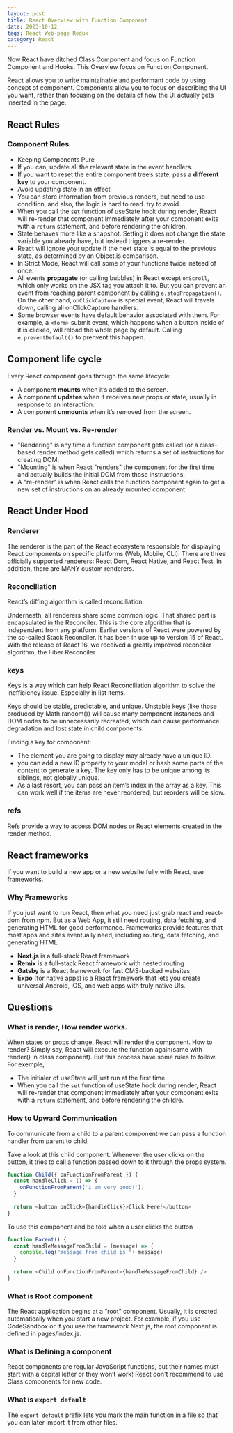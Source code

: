 ```yaml
---
layout: post
title: React Overview with Function Component
date: 2023-10-12
tags: React Web-page Redux
category: React
---
```


Now React have ditched Class Component and focus on Function Component and Hooks. 
This Overview focus on Function Component. 

React allows you to write maintainable and performant code by using concept of component. Components allow you to focus on describing the UI you want, rather than focusing on the details of how the UI actually gets inserted in the page.

## React Rules

### Component Rules

- Keeping Components Pure
- If you can, update all the relevant state in the event handlers.
- If you want to reset the entire component tree’s state, pass a **different key** to your component.
- Avoid updating state in an effect
- You can store information from previous renders, but need to use condition, and also, the logic is hard to read. try to avoid.
- When you call the `set` function of useState hook during render, React will re-render that component immediately after your component exits with a `return` statement, and before rendering the children. 
- State behaves more like a snapshot. Setting it does not change the state variable you already have, but instead triggers a re-render.
- React will ignore your update if the next state is equal to the previous state, as determined by an Object.is comparison. 
- In Strict Mode, React will call some of your functions twice instead of once.
- All events **propagate** (or calling bubbles) in React except `onScroll`, which only works on the JSX tag you attach it to. But you can prevent an event from reaching parent component by calling `e.stopPropagation()`. On the other hand, `onClickCapture` is special event, React will travels down, calling all onClickCapture handlers.
- Some browser events have default behavior associated with them. For example, a `<form>` submit event, which happens when a button inside of it is clicked, will reload the whole page by default. Calling `e.preventDefault()` to prenvent this happen.

## Component life cycle
Every React component goes through the same lifecycle:

- A component **mounts** when it’s added to the screen.
- A component **updates** when it receives new props or state, usually in response to an interaction.
- A component **unmounts** when it’s removed from the screen.

### Render vs. Mount vs. Re-render

- "Rendering" is any time a function component gets called (or a class-based render method gets called) which returns a set of instructions for creating DOM.
- "Mounting" is when React "renders" the component for the first time and actually builds the initial DOM from those instructions.
- A "re-render" is when React calls the function component again to get a new set of instructions on an already mounted component.

## React Under Hood

### Renderer
The renderer is the part of the React ecosystem responsible for displaying React components on specific platforms (Web, Mobile, CLI).
There are three officially supported renderers: React Dom, React Native, and React Test.
In addition, there are MANY custom renderers. 

### Reconciliation
React’s diffing algorithm is called reconciliation.

Underneath, all renderers share some common logic. That shared part is encapsulated in the Reconciler. This is the core algorithm that is independent from any platform.
Earlier versions of React were powered by the so-called Stack Reconciler. It has been in use up to version 15 of React. With the release of React 16, we received a greatly improved reconciler algorithm, the Fiber Reconciler.

### keys
Keys is a way which can help React Reconciliation algorithm to solve the inefficiency issue. Especially in list items.

Keys should be stable, predictable, and unique. Unstable keys (like those produced by Math.random()) will cause many component instances and DOM nodes to be unnecessarily recreated, which can cause performance degradation and lost state in child components.

Finding a key for component:
- The element you are going to display may already have a unique ID.
- you can add a new ID property to your model or hash some parts of the content to generate a key. The key only has to be unique among its siblings, not globally unique.
- As a last resort, you can pass an item’s index in the array as a key. This can work well if the items are never reordered, but reorders will be slow.

### refs
Refs provide a way to access DOM nodes or React elements created in the render method.


## React frameworks
If you want to build a new app or a new website fully with React, use frameworks. 

### Why Frameworks
If you just want to run React, then what you need just grab react and react-dom from npm. 
But as a Web App, it still need routing, data fetching, and generating HTML for good performance.
Frameworks provide features that most apps and sites eventually need, including routing, data fetching, and generating HTML.

- **Next.js** is a full-stack React framework
- **Remix** is a full-stack React framework with nested routing
- **Gatsby** is a React framework for fast CMS-backed websites
- **Expo** (for native apps) is a React framework that lets you create universal Android, iOS, and web apps with truly native UIs. 

## Questions

### What is render, How render works.

When states or props change, React will render the component. How to render? Simply say, React will execute the function again(same with render() in class component). But this process have some rules to follow.
For exemple, 
- The initialer of useState will just run at the first time.
- When you call the `set` function of useState hook during render, React will re-render that component immediately after your component exits with a `return` statement, and before rendering the childre.

### How to Upward Communication
To communicate from a child to a parent component we can pass a function handler from parent to child.

Take a look at this child component.  Whenever the user clicks on the button, it tries to call a function passed down to it through the props system.
```js
function Child({ onFunctionFromParent }) {
  const handleClick = () => {
    onFunctionFromParent('i am very good!');
  }
 
  return <button onClick={handleClick}>Click Here!</button>
}
```
To use this component and be told when a user clicks the button
```js
function Parent() {
  const handleMessageFromChild = (message) => {
    console.log("message from child is "+ message)
  }
 
  return <Child onFunctionFromParent={handleMessageFromChild} />
}
```

### What is Root component
The React application begins at a “root” component. Usually, it is created automatically when you start a new project. For example, if you use CodeSandbox or if you use the framework Next.js, the root component is defined in pages/index.js.

### What is Defining a component
React components are regular JavaScript functions, but their names must start with a capital letter or they won’t work!
React don't recommend to use Class components for new code.

### What is `export default`
The `export default` prefix lets you mark the main function in a file so that you can later import it from other files. 